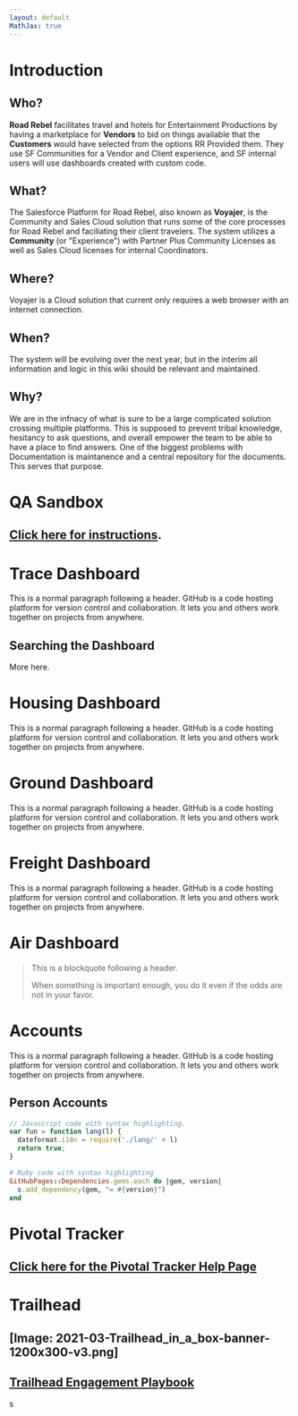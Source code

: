 ```yaml
---
layout: default
MathJax: true
---
```


# Introduction
 ## Who?  
 **Road Rebel** facilitates travel and hotels for Entertainment Productions by having a marketplace for **Vendors** to bid on things available that the **Customers** would have selected from the options RR Provided them.  They use SF Communities for a Vendor and Client experience, and SF internal users will use dashboards created with custom code.
 ## What?
 The Salesforce Platform for Road Rebel, also known as **Voyajer**, is the Community and Sales Cloud solution that runs some of the core processes for Road Rebel and faciliating their client travelers.
  The system utilizes a **Community** (or "Experience") with Partner Plus Community Licenses as well as Sales Cloud licenses for internal Coordinators.

## Where?
Voyajer is a Cloud solution that current only requires a web browser with an internet connection.

## When?
The system will be evolving over the next year, but in the interim all information and logic in this wiki should be relevant and maintained.

## Why?
We are in the infnacy of what is sure to be a large complicated solution crossing multiple platforms.  This is supposed to prevent tribal knowledge, hesitancy to ask questions, and overall empower the team to be able to have a place to find answers.  One of the biggest problems with Documentation is maintanence and a central repository for the documents.  This serves that purpose.
# QA Sandbox
## [Click here for instructions](./another-page.html).

# Trace Dashboard

This is a normal paragraph following a header. GitHub is a code hosting platform for version control and collaboration. It lets you and others work together on projects from anywhere.

## Searching the Dashboard

More here.

# Housing Dashboard

This is a normal paragraph following a header. GitHub is a code hosting platform for version control and collaboration. It lets you and others work together on projects from anywhere.
# Ground Dashboard

This is a normal paragraph following a header. GitHub is a code hosting platform for version control and collaboration. It lets you and others work together on projects from anywhere.
# Freight Dashboard

This is a normal paragraph following a header. GitHub is a code hosting platform for version control and collaboration. It lets you and others work together on projects from anywhere.

# Air Dashboard

> This is a blockquote following a header.
>
> When something is important enough, you do it even if the odds are not in your favor.
# Accounts

This is a normal paragraph following a header. GitHub is a code hosting platform for version control and collaboration. It lets you and others work together on projects from anywhere.
## Person Accounts

```js
// Javascript code with syntax highlighting.
var fun = function lang(l) {
  dateformat.i18n = require('./lang/' + l)
  return true;
}
```

```ruby
# Ruby code with syntax highlighting
GitHubPages::Dependencies.gems.each do |gem, version|
  s.add_dependency(gem, "= #{version}")
end
```
# Pivotal Tracker

## [Click here for the Pivotal Tracker Help Page](./pivotal.md)

# Trailhead
## [Image: 2021-03-Trailhead_in_a_box-banner-1200x300-v3.png]
## [Trailhead Engagement Playbook](./trailhead.md)

s